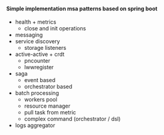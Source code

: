 #### Simple implementation msa patterns based on spring boot
- health + metrics
    - close and init operations
- messaging
- service discovery
    - storage listeners
- active-active + crdt
    - pncounter
    - lwwregister
- saga
    - event based
    - orchestrator based
- batch processing
    - workers pool
    - resource manager
    - pull task from metric
    - complex command (orchestrator / dsl)
- logs aggregator